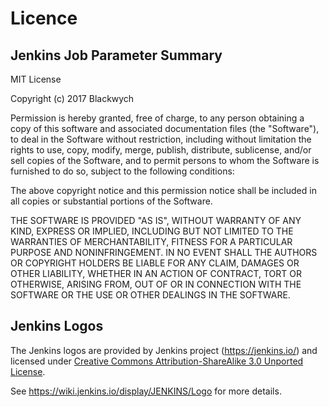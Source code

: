 Licence
=======

Jenkins Job Parameter Summary
-----------------------------

MIT License

Copyright (c) 2017 Blackwych

Permission is hereby granted, free of charge, to any person obtaining a copy
of this software and associated documentation files (the "Software"), to deal
in the Software without restriction, including without limitation the rights
to use, copy, modify, merge, publish, distribute, sublicense, and/or sell
copies of the Software, and to permit persons to whom the Software is
furnished to do so, subject to the following conditions:

The above copyright notice and this permission notice shall be included in all
copies or substantial portions of the Software.

THE SOFTWARE IS PROVIDED "AS IS", WITHOUT WARRANTY OF ANY KIND, EXPRESS OR
IMPLIED, INCLUDING BUT NOT LIMITED TO THE WARRANTIES OF MERCHANTABILITY,
FITNESS FOR A PARTICULAR PURPOSE AND NONINFRINGEMENT. IN NO EVENT SHALL THE
AUTHORS OR COPYRIGHT HOLDERS BE LIABLE FOR ANY CLAIM, DAMAGES OR OTHER
LIABILITY, WHETHER IN AN ACTION OF CONTRACT, TORT OR OTHERWISE, ARISING FROM,
OUT OF OR IN CONNECTION WITH THE SOFTWARE OR THE USE OR OTHER DEALINGS IN THE
SOFTWARE.


Jenkins Logos
-------------

The Jenkins logos are provided by Jenkins project (https://jenkins.io/) and
licensed under [Creative Commons Attribution-ShareAlike 3.0 Unported License](https://creativecommons.org/licenses/by-sa/3.0/).

See https://wiki.jenkins.io/display/JENKINS/Logo for more details.
